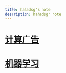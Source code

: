 ```yaml
---
title: hahadsg's note
description: hahadsg' note
---
```


# [计算广告](./ComputationalAdvertising/index.md)

# [机器学习](./MachineLearning/index.md)
